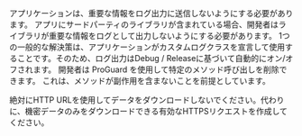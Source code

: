 
アプリケーションは、重要な情報をログ出力に送信しないようにする必要があります。
アプリにサードパーティのライブラリが含まれている場合、開発者はライブラリが重要な情報をログとして出力しないようにする必要があります。
1つの一般的な解決策は、アプリケーションがカスタムログクラスを宣言して使用することです。そのため、ログ出力はDebug / Releaseに基づいて自動的にオン/オフされます。
開発者は ProGuard を使用して特定のメソッド呼び出しを削除できます。 これは、メソッドが副作用を含まないことを前提としています。

絶対にHTTP URLを使用してデータをダウンロードしないでください。代わりに、機密データのみをダウンロードできる有効なHTTPSリクエストを作成してください。

